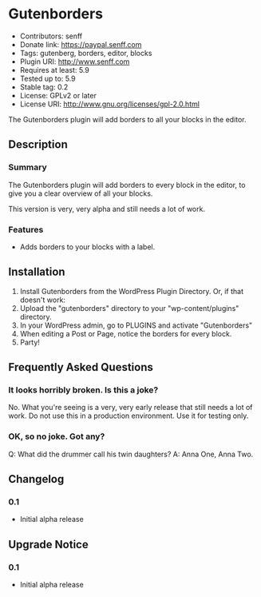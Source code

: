 # Gutenborders
* Contributors: senff
* Donate link: https://paypal.senff.com
* Tags: gutenberg, borders, editor, blocks
* Plugin URI: http://www.senff.com
* Requires at least: 5.9
* Tested up to: 5.9
* Stable tag: 0.2
* License: GPLv2 or later
* License URI: http://www.gnu.org/licenses/gpl-2.0.html

The Gutenborders plugin will add borders to all your blocks in the editor.


## Description

### Summary

The Gutenborders plugin will add borders to every block in the editor, to give you a clear overview of all your blocks.

This version is very, very alpha and still needs a lot of work.


### Features

* Adds borders to your blocks with a label.


## Installation 

1. Install Gutenborders from the WordPress Plugin Directory. Or, if that doesn't work:
2. Upload the "gutenborders" directory to your "wp-content/plugins" directory.
3. In your WordPress admin, go to PLUGINS and activate "Gutenborders"
4. When editing a Post or Page, notice the borders for every block.
5. Party!


## Frequently Asked Questions

### It looks horribly broken. Is this a joke?
No. What you're seeing is a very, very early release that still needs a lot of work. Do not use this in a production environment. Use it for testing only.

### OK, so no joke. Got any?
Q: What did the drummer call his twin daughters?
A: Anna One, Anna Two.


## Changelog

### 0.1 
* Initial alpha release 


## Upgrade Notice 

### 0.1 
* Initial alpha release 
